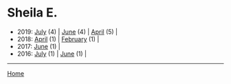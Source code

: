 # Sheila E.

  * 2019: 
      [July](./sheila-e-2019-07.md) (4) | 
      [June](./sheila-e-2019-06.md) (4) | 
      [April](./sheila-e-2019-04.md) (5) | 
  * 2018: 
      [April](./sheila-e-2018-04.md) (1) | 
      [February](./sheila-e-2018-02.md) (1) | 
  * 2017: 
      [June](./sheila-e-2017-06.md) (1) | 
  * 2016: 
      [July](./sheila-e-2016-07.md) (1) | 
      [June](./sheila-e-2016-06.md) (1) | 

----

[Home](../)

